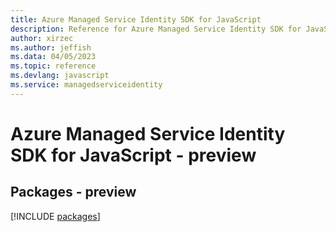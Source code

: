 ```yaml
---
title: Azure Managed Service Identity SDK for JavaScript
description: Reference for Azure Managed Service Identity SDK for JavaScript
author: xirzec
ms.author: jeffish
ms.data: 04/05/2023
ms.topic: reference
ms.devlang: javascript
ms.service: managedserviceidentity
---
```

# Azure Managed Service Identity SDK for JavaScript - preview
## Packages - preview
[!INCLUDE [packages](managed-service-identity-index.md)]